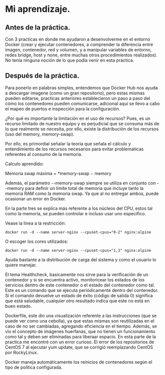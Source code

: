 # Mi aprendizaje.

## Antes de la práctica. 
Con 3 practicas en donde me ayudaron a desenvolverme en el entorno Docker (crear y ejecutar contenedores, a comprender la diferencia entre imagen, contenedor, red y volumen, y a manipular variables de entorno, redes bridge, host y none, entre muchas otros procedimientos realizados). No tenía ninguna noción de lo que podía venir en esta práctica. 

## Después de la práctica. 
Para ponerlo en palabras simples, entendemos que Docker Hub nos ayuda a descargar imagene (como un gran repositorio), pero estas mismas pueden editarse, practicas anteriores establecieron un paso a paso del cómo los contenedores pueden comunicarse, adicional aquí se llevo a cabo el mapeo de puertos e inspección para la configuración. 

¿Por qué es importante la limitación en el uso de recursos? Pues, es un recurso limitado de nuestro equipo y es perjudicial que se consuma más de lo que realmente se necesita, por ello, existe la distribución de los recursos (uso del memory, memory-swap).

Por ello, es primordial señalar la teoría que señala el cálculo y entendimiento de los recursos necesarios para evitar problematicas referentes al consumo de la memoria. 

Calculo aprendido: 

Memoria swap máxima = *memory-swap − memory

Además, el parámetro --memory-swap siempre se utiliza en conjunto con --memory para definir un límite total de memoria que incluye tanto la memoria RAM como la memoria swap. Ya que al no entregar ambos, puede ocasionar un error en Docker. 

En la parte tres se explica más referente a los núcleos del CPU, estos tal como la memoria, se pueden controlar e incluso usar uno especifico. 

Vease la linea a la restricción:

```
docker run -d --name server-nginx --cpuset-cpus="0-2" nginx:alpine
```

O escoger los cores utilizados: 

```
docker run -d --name server-nginx --cpuset-cpus="1,3" nginx:alpine
```

Ayuda bastante a la distribución de carga del sistema y como el usuario lo quiere manejar. 

El tema Healthcheck, basicamente nos sirve para la verificación de un contenedor y si se encuentra activo, monitoricear los estados de los servicios dentro de este contenedor o el estado del contenedor como tal. Este es un comando que se ejecuta periódicamente dentro del contenedor. Si el comando devuelve un estado de éxito (código de salida 0) significa que está saludable, cualquier otro resultado indica que este no está en buen estado. 

Dockerfile, este dio una visualización referente a las instrucciones (que se puede ver como una cebolla), ya que estas mismas son reutilizadas en el caso de no ser cambiadas, agregando eficiencia en el tiempo. Además, se vio el concepto de imágenes huerfanas, que no tienen un funcionamiento como tal y deben ser eliminadas para liberaar espacio. En esta parte de la practica me encontré con un error curioso. El error de los repositorios de CentOS 7 al ejecutar yum update, que se corrigió reemplazando CentOS por RockyLinux. 

Docker maneja automáticamente los reinicios de contenedores según el tipo de política configurada. 
